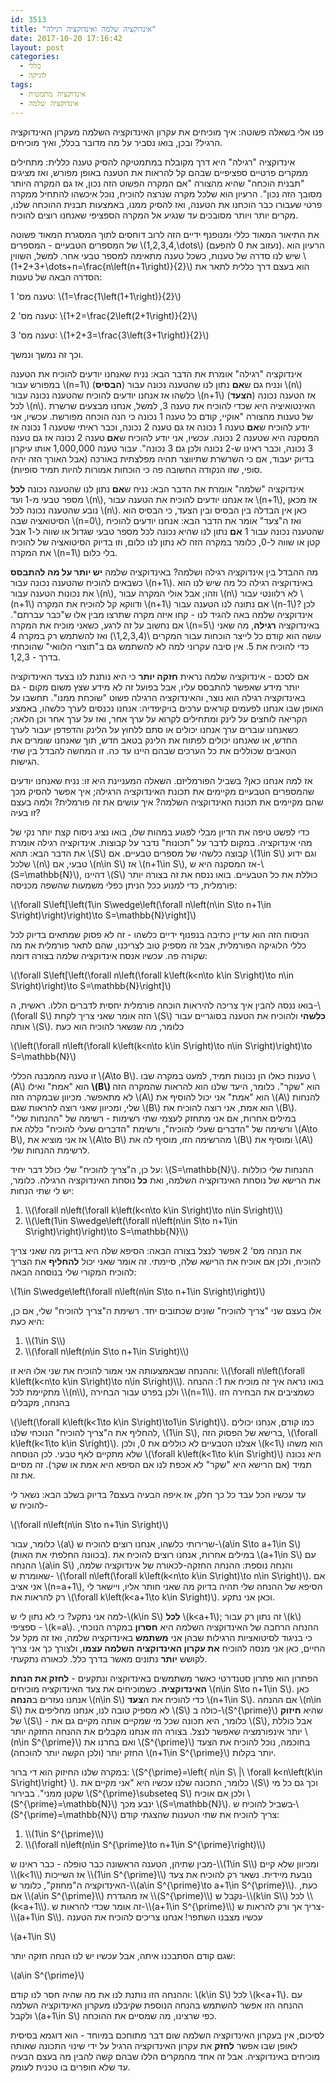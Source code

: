 ```yaml
---
id: 3513
title: "אינדוקציה שלמה ואינדוקציה רגילה"
date: 2017-10-20 17:16:42
layout: post
categories: 
  - כללי
  - לוגיקה
tags: 
  - אינדוקציה מתמטית
  - אינדוקציה שלמה
---
```

פנו אלי בשאלה פשוטה: איך מוכיחים את עקרון האינדוקציה השלמה מעקרון האינדוקציה הרגיל? ובכן, בואו נסביר על מה מדובר בכלל, ואיך מוכיחים.

אינדוקציה "רגילה" היא דרך מקובלת במתמטיקה להסיק טענה כללית: מתחילים ממקרים פרטיים ספציפיים שבהם קל להראות את הטענה באופן מפורש, ואז מציגים "תבנית הוכחה" שהיא מהצורה "אם המקרה הפשוט הזה נכון, אז גם המקרה היותר מסובך הזה נכון". הרעיון הוא שלכל מקרה שנרצה להוכיח, נוכל איכשהו להתחיל ממקרה פרטי שעבורו כבר הוכחנו את הטענה, ואז להסיק ממנו, באמצעות תבנית ההוכחה שלנו, מקרים יותר ויותר מסובכים עד שנגיע אל המקרה הספציפי שאנחנו רוצים להוכיח.

את התיאור המאוד כללי ומנופנף ידיים הזה לרוב דוחסים לתוך המסגרת המאוד פשוטה של המספרים הטבעיים - המספרים \\(1,2,3,4,\dots\\) (נעזוב את 0 להפעם). הרעיון הוא שיש לנו סדרה של טענות, כשכל טענה מתאימה למספר טבעי אחר. למשל, השווין \\(1+2+3+\dots+n=\frac{n\left(n+1\right)}{2}\\) הוא בעצם דרך כללית לתאר את הסדרה הבאה של טענות:

טענה מס' 1: \\(1=\frac{1\left(1+1\right)}{2}\\)

טענה מס' 2: \\(1+2=\frac{2\left(2+1\right)}{2}\\)

טענה מס' 3: \\(1+2+3=\frac{3\left(3+1\right)}{2}\\)

וכך זה נמשך ונמשך.

אינדוקציה "רגילה" אומרת את הדבר הבא: נניח שאנחנו יודעים להוכיח את הטענה במפורש עבור \\(n=1\\) (<strong>הבסיס</strong>) ונניח גם ש<strong>אם</strong> נתון לנו שהטענה נכונה עבור \\(n\\) כלשהו אז אנחנו יודעים להוכיח שהטענה נכונה עבור \\(n+1\\) (<strong>הצעד</strong>) אז הטענה נכונה לכל \\(n\\). האינטואיציה היא שכדי להוכיח את טענה 3, למשל, אנחנו מבצעים שרשרת של טענות מהצורה "אוקיי, קודם כל טענה 1 נכונה כי הנה הוכחה מפורשת. עכשיו, אני יודע להוכיח ש<strong>אם</strong> טענה 1 נכונה אז גם טענה 2 נכונה, וכבר ראיתי שטענה 1 נכונה אז המסקנה היא שטענה 2 נכונה. עכשיו, אני יודע להוכיח ש<strong>אם </strong>טענה 2 נכונה אז גם טענה 3 נכונה, וכבר ראינו ש-2 נכונה ולכן גם 3 נכונה". עבור טענה 1,000,000 אותו עיקרון בדיוק יעבוד, אם כי השרשרת שתיווצר תהיה מפלצתית באורכה (אבל האורך הזה יהיה סופי, שזו הנקודה החשובה פה כי הוכחות אמורות להיות תמיד סופיות).

אינדוקציה "שלמה" אומרת את הדבר הבא: נניח ש<strong>אם </strong>נתון לנו שהטענה נכונה <strong>לכל</strong> מספר טבעי מ-1 ועד \\(n\\), אז אנחנו יודעים להוכיח את הטענה עבור \\(n+1\\), אז מכאן נובע שהטענה נכונה לכל \\(n\\). כאן אין הבדלה בין הבסיס ובין הצעד, כי הבסיס הוא הסיטואציה שבה \\(n=0\\), ואז ה"צעד" אומר את הדבר הבא: אנחנו יודעים להוכיח שהטענה נכונה עבור 1 <strong>אם</strong> נתון לנו שהיא נכונה לכל מספר טבעי שגדול או שווה ל-1 אבל קטן או שווה ל-0, כלומר במקרה הזה לא נתון לנו כלום, וזו בדיוק הסיטואציה של להוכיח את המקרה \\(n=1\\) בלי כלום.

מה ההבדל בין אינדוקציה רגילה ושלמה? באינדוקציה שלמה <strong>יש יותר על מה להתבסס</strong> כשבאים להוכיח שהטענה נכונה עבור \\(n+1\\). באינדוקציה רגילה כל מה שיש לנו הוא את נכונות הטענה עבור \\(n\\), וזהו; אבל אולי המקרה עבור \\(n\\) לא רלוונטי עבור \\(n+1\\) ודווקא קל להוכיח את המקרה \\(n+1\\) אם נתונה לנו הטענה עבור \\(n-1\\)? לכן אינדוקציה שלמה באה להגיד לנו - קחו איזה מקרה שתרצו מבין אלו ש"כבר עברתם". אם נחשוב על זה לרגע, כשאני מוכיח את המקרה \\(n=5\\) באינדוקציה <strong>רגילה</strong>, מה שאני עושה הוא קודם כל לייצר הוכחות עבור המקרים \\(1,2,3,4\\) ואז להשתמש רק במקרה 4 כדי להוכיח את 5. אין סיבה עקרוני למה לא להשתמש גם ב"תוצרי הלוואי" שהוכחתי בדרך - 1,2,3.

אם לסכם - אינדוקציה שלמה נראית <strong>חזקה יותר</strong> כי היא נותנת לנו בצעד האינדוקציה יותר מידע שאפשר להתבסס עליו, אבל בפועל זה לא מידע שצץ משום מקום - גם באינדוקציה רגילה הוא נוצר, והאינדוקציה הרגילה פשוט "שוכחת ממנו". תחשבו על האופן שבו אנחנו לפעמים קוראים ערכים בויקיפדיה: אנחנו נכנסים לערך כלשהו, באמצע הקריאה לוחצים על לינק ומתחילים לקרוא על ערך אחר, ואז על ערך אחר וכן הלאה; כשאנחנו עוברים ערך אנחנו יכולים או סתם ללחוץ על הלינק והדפדפן יעבור לערך החדש, או שאנחנו יכולים לפתוח את הלינק בטאב חדש, תוך שאנחנו שומרים את הטאבים שכוללים את כל הערכים שבהם היינו עד כה. זו המחשה להבדל בין שתי הגישות.

אז למה אנחנו כאן? בשביל הפורמליזם. השאלה המעניינת היא זו: נניח שאנחנו יודעים שהמספרים הטבעיים מקיימים את תכונת האינדוקציה הרגילה; איך אפשר להסיק מכך שהם מקיימים את תכונת האינדוקציה השלמה? איך עושים את זה פורמלית? ולמה בעצם זו בעיה?

כדי לפשט טיפה את הדיון מבלי לפגוע במהות שלו, בואו נציג ניסוח קצת יותר נקי של מהי אינדוקציה. במקום לדבר על "תכונות" נדבר על קבוצות. אינדוקציה רגילה אומרת את הדבר הבא: תהא \\(S\\) קבוצה כלשהי של מספרים טבעיים. אם \\(1\in S\\) וגם ידוע שלכל \\(n\\) טבעי, אם \\(n\in S\\) אז \\(n+1\in S\\), אז המסקנה היא ש-\\(S=\mathbb{N}\\), דהיינו \\(S\\) כוללת את כל הטבעיים. בואו ננסח את זה בצורה יותר פורמלית, כדי למנוע ככל הניתן כפלי משמעות שהשפה מכניסה:

\\(\forall S\left[\left(1\in S\wedge\left(\forall n\left(n\in S\to n+1\in S\right)\right)\right)\to S=\mathbb{N}\right]\\)

הניסוח הזה הוא עדיין כתיבה בנפנוף ידיים כלשהו - זה לא פסוק שמתאים בדיוק לכל כללי הלוגיקה הפורמלית, אבל זה מספיק טוב לצריכנו, שהם לתאר פורמלית את מה שקורה פה. עכשיו אנסח אינדוקציה שלמה בצורה דומה:

\\(\forall S\left[\left(\forall n\left(\forall k\left(k&lt;n\to k\in S\right)\to n\in S\right)\right)\to S=\mathbb{N}\right]\\)

בואו ננסה להבין איך צריכה להיראות הוכחה פורמלית יחסית לדברים הללו. ראשית, ה-\\(\forall S\\) הזה אומר שאני צריך לקחת \\(S\\) <strong>כלשהי</strong> ולהוכיח את הטענה בסוגריים עבור אותה \\(S\\). כלומר, מה שנשאר להוכיח הוא כעת

\\(\left(\forall n\left(\forall k\left(k&lt;n\to k\in S\right)\to n\in S\right)\right)\to S=\mathbb{N}\\)

זו טענה מהמבנה הכללי \\(A\to B\\). טענות כאלו הן נכונות תמיד, למעט במקרה שבו \\(A\\) הוא "אמת" ואילו <strong>\\(B\\) </strong>הוא "שקר". כלומר, היעד שלנו הוא להראות שהמקרה הזה לא מתאפשר. מכיוון שבמקרה הזה \\(A\\) הוא "אמת" אני יכול להוסיף את \\(A\\) להנחות שלי, ומכיוון שאני רוצה להראות שגם \\(B\\) הוא אמת, אני רוצה להוכיח את \\(B\\). במילים אחרות, אם אני מתחזק לעצמי שתי רשימות - רשימה של "ההנחות שלי" ורשימה של "הדברים שעלי להוכיח", ורשימת "הדברים שעלי להוכיח" כללה את \\(A\to B\\), אז אני מוציא את \\(A\to B\\) מהרשימה הזו, מוסיף לה את \\(B\\) ומוסיף את \\(A\\) לרשימת ההנחות שלי.

על כן, ה"צריך להוכיח" שלי כולל דבר יחיד: \\(S=\mathbb{N}\\). ההנחות שלי כוללות את הרישא של נוסחת האינדוקציה השלמה, ואת <strong>כל</strong> נוסחת האינדוקציה הרגילה. כלומר, יש לי שתי הנחות:
<ol>
	<li>\\(\forall n\left(\forall k\left(k&lt;n\to k\in S\right)\to n\in S\right)\\)</li>
	<li>\\(\left(1\in S\wedge\left(\forall n\left(n\in S\to n+1\in S\right)\right)\right)\to S=\mathbb{N}\\)</li>
</ol>
את הנחה מס' 2 אפשר לנצל בצורה הבאה: הסיפא שלה היא בדיוק מה שאני צריך להוכיח, ולכן אם אוכיח את הרישא שלה, סיימתי. זה אומר שאני יכול <strong>להחליף</strong> את הצריך להוכיח המקורי שלי בנוסחה הבאה:

\\(1\in S\wedge\left(\forall n\left(n\in S\to n+1\in S\right)\right)\\)

אלו בעצם שני "צריך להוכיח" שונים שכתובים יחד. רשימת ה"צריך להוכיח" שלי, אם כן, היא כעת:
<ol>
	<li>\\(1\in S\\)</li>
	<li>\\(\forall n\left(n\in S\to n+1\in S\right)\\)</li>
</ol>
וההנחה שבאמצעותה אני אמור להוכיח את שני אלו היא זו: \\(\forall n\left(\forall k\left(k&lt;n\to k\in S\right)\to n\in S\right)\\). בואו נראה איך זה מוכיח את 1: ההנחה מתקיימת לכל \\(n\\), ולכן בפרט עבור הבחירה \\(n=1\\). כשמציבים את הבחירה הזו בהנחה, מקבלים

\\(\left(\forall k\left(k&lt;1\to k\in S\right)\to1\in S\right)\\). כמו קודם, אנחנו יכולים להחליף את ה"צריך להוכיח" הנוכחי שלנו, \\(1\in S\\), ברישא של הפסוק הזה, \\(\forall k\left(k&lt;1\to k\in S\right)\\). אצלנו הטבעיים לא כוללים את 0, ולכן \\(k&lt;1\\) הוא משהו שלא מתקיים לאף טבעי. לכן הנוסחה \\(\forall k\left(k&lt;1\to k\in S\right)\\) היא נכונה תמיד (אם הרישא היא "שקר" לא אכפת לנו אם הסיפא היא אמת או שקר). זה מסיים את זה.

עד עכשיו הכל עבד כל כך חלק, אז איפה הבעיה בעצם? בדיוק בשלב הבא: נשאר לי להוכיח ש-

\\(\forall n\left(n\in S\to n+1\in S\right)\\)

כלומר, עבור \\(a\\) שרירותי כלשהו, אנחנו רוצים להוכיח ש-\\(a\in S\to a+1\in S\\) (בכוונה החלפתי את האות). במילים אחרות, אנחנו רוצים להוכיח את \\(a+1\in S\\) עם ההנחה \\(a\in S\\) והנחה נוספת: ההנחה החזקה-לכאורה של אינדוקציה שלמה, שאומרת ש- \\(\forall n\left(\forall k\left(k&lt;n\to k\in S\right)\to n\in S\right)\\). אם אני אציב \\(n=a+1\\), הסיפא של ההנחה שלי תהיה בדיוק מה שאני חותר אליו, ויישאר לי רק להראות את \\(\forall k\left(k&lt;a+1\to k\in S\right)\\). וכאן אני נתקע.

למה אני נתקע? כי לא נתון לי ש-\\(k\in S\\) <strong>לכל</strong> \\(k&lt;a+1\\); זה נתון רק עבור \\(k\\) ספציפי - \\(k=a\\). ההנחה הרחבה של האינדוקציה השלמה היא <strong>חסרון</strong> במקרה הנוכחי, כי בניגוד לסיטואציות הרגילות שבהן אני <strong>משתמש</strong> באינדוקציה שלמה, ואז זה מקל על החיים, כאן אני מנסה להוכיח <strong>את עקרון האינדוקציה השלמה עצמו</strong>, ולצורך כך אני צריך לקושש <strong>יותר</strong> נתונים מאשר בדרך כלל. לכאורה נתקעתי.

הפתרון הוא פתרון סטנדרטי כאשר משתמשים באינדוקציה ונתקעים - <strong>לחזק את הנחת האינדוקציה</strong>. כשמוכיחים את צעד האינדוקציה מוכיחים \\(n\in S\to n+1\in S\\). כאן אנחנו נעזרים ב<strong>הנחה</strong> \\(n\in S\\) כדי להוכיח את ה<strong>צעד</strong> \\(n+1\in S\\). אם ההנחה \\(n\in S\\) לא מספיק טובה לנו, אנחנו מחליפים את \\(S\\) כולה ב-\\(S^{\prime}\\) שהיא <strong>חיזוק</strong> של \\(S\\) - כלומר, היא תכונה שכל מי שמקיים אותה מקיים גם את \\(S\\), אבל כוללת יותר אינפורמציה שאפשר לנצל. בצורה הזו אנחנו מקבלים את ההנחה החזקה יותר \\(n\in S^{\prime}\\) ואם בחרנו את \\(S^{\prime}\\) בחוכמה, נוכל להוכיח את הצעד החזק יותר (ולכן הקשה יותר להוכחה) \\(n+1\in S^{\prime}\\) יותר בקלות.

במקרה שלנו החיזוק הוא די ברור: \\(S^{\prime}=\left\{ n\in S\ \|\ \forall k&lt;n\left(k\in S\right)\right\} \\). כלומר, התכונה שלנו עכשיו היא "אני מקיים את \\(S\\) וכך גם כל מי שקטן ממני". בבירור \\(S^{\prime}\subseteq S\\) ולכן אם אוכיח \\(S^{\prime}=\mathbb{N}\\) ינבע מכך \\(S=\mathbb{N}\\). בשביל להוכיח ש-ּ\\(S^{\prime}=\mathbb{N}\\) צריך להוכיח את שתי הטענות שהצגתי קודם:
<ol>
	<li>\\(1\in S^{\prime}\\)</li>
	<li>\\(\forall n\left(n\in S^{\prime}\to n+1\in S^{\prime}\right)\\)</li>
</ol>
מבין שתיהן, הטענה הראשונה כבר טופלה - כבר ראינו ש-\\(1\in S\\) ומכיוון שלא קיים \\(k&lt;1\\) אז השייכות \\(1\in S^{\prime}\\) נובעת מיידית. נשאר רק להוכיח את צעד האינדוקציה ה"מחוזק", כלומר ש-\\(a\in S^{\prime}\to a+1\in S^{\prime}\\). כעת, אם \\(a\in S^{\prime}\\) אז מהגדרת \\(S^{\prime}\\) נקבל ש-\\(k\in S\\) לכל \\(k&lt;a+1\\). זה אומר שכדי להראות ש-\\(a+1\in S^{\prime}\\) צריך אך ורק להראות ש-\\(a+1\in S\\). עכשיו מצבנו השתפר! אנחנו צריכים להוכיח את הטענה

\\(a+1\in S\\)

שגם קודם הסתבכנו איתה, אבל עכשיו יש לנו הנחה חזקה יותר:

\\(a\in S^{\prime}\\)

וההנחה הזו נותנת לנו את מה שהיה חסר לנו קודם: \\(k\in S\\) לכל \\(k&lt;a+1\\). עם ההנחה הזו אפשר להשתמש בהנחה הנוספת שקיבלנו מעקרון האינדוקציה השלמה ולקבל \\(a+1\in S\\) כפי שרצינו, מה שמסיים את ההוכחה.

לסיכום, אין בעקרון האינדוקציה השלמה שום דבר מתוחכם במיוחד - הוא דוגמא בסיסית לאופן שבו אפשר <strong>לחזק</strong> את עקרון האינדוקציה הרגיל על ידי שינוי התכונה שאותה מוכיחים באינדוקציה. אבל זה אחד מהמקרים הללו שבהם קשה להבין מה בעצם הבעיה עד שלא חופרים בו טכנית לעומק.
